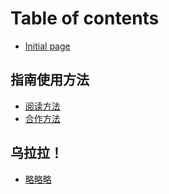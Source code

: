 # Table of contents

* [Initial page](README.md)

## 指南使用方法

* [阅读方法](zhi-nan-shi-yong-fang-fa/yue-du-fang-fa.md)
* [合作方法](zhi-nan-shi-yong-fang-fa/he-zuo-fang-fa.md)

## 乌拉拉！

* [略略略](wu-la-la/lue-lue-lue.md)

